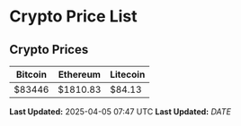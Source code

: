 # Crypto Price List

## Crypto Prices
| Bitcoin | Ethereum | Litecoin |
| ------- | -------- | -------- |
| $83446 | $1810.83 | $84.13 |
**Last Updated:** 2025-04-05 07:47 UTC
**Last Updated:** $DATE$
